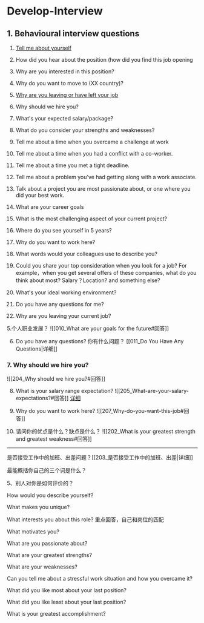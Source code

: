 # Develop-Interview

## 1. Behavioural interview questions

1. [Tell me about yourself](./Behavioural-Interview/001_Tell-me-about-yourself.md)
2. How did you hear about the position (how did you find this job opening
3. Why are you interested in this position?
4. Why do you want to move to (XX country)?
5. [Why are you leaving or have left your job](./Behavioural-Interview/206_Why%20are%20you%20leaving%20or%20have%20left%20your%20job.md)
6. Why should we hire you?
7. What's your expected salary/package?
8. What do you consider your strengths and weaknesses?
9. Tell me about a time when you overcame a challenge at work
10. Tell me about a time when you had a conflict with a co-worker.
11. Tell me about a time you met a tight deadline.
12. Tell me about a problem you've had getting along with a work associate.
13. Talk about a project you are most passionate about, or one where you did your best work.
14. What are your career goals
15. What is the most challenging aspect of your current project?
16. Where do you see yourself in 5 years?
17. Why do you want to work here?
18. What words would your colleagues use to describe you?
19. Could you share your top consideration when you look for a job? For example，when you get several offers of these companies, what do you think about most? Salary？Location? and something else?
20. What's your ideal working environment?
21. Do you have any questions for me?






4. Why are you leaving your current job?



5.个人职业发展？
![[010_What are your goals for the future#回答]]

6. Do you have any questions?
你有什么问题？
[[011_Do You Have Any Questions|详细]]

### 7. Why should we hire you?
![[204_Why should we hire you?#回答]]


8. What is your salary range expectation?
![[205_What-are-your-salary-expectations?#回答]]
[详细](205_What-are-your-salary-expectations?.md)


2. Why do you want to work here?
![[207_Why-do-you-want-this-job#回答]]



3. 请问你的优点是什么？缺点是什么？
![[202_What is your greatest strength and greatest weakness#回答]]

---


是否接受工作中的加班、出差问题？[[203_是否接受工作中的加班、出差|详细]]

最能概括你自己的三个词是什么？

5、别人对你是如何评价的？

   
How would you describe yourself?

What makes you unique?
    
What interests you about this role?
重点回答，自己和岗位的匹配


What motivates you?

What are you passionate about?
    
What are your greatest strengths?

What are your weaknesses?


Can you tell me about a stressful work situation and how you overcame it?
    


What did you like most about your last position?
    
What did you like least about your last position?
    
What is your greatest accomplishment?

